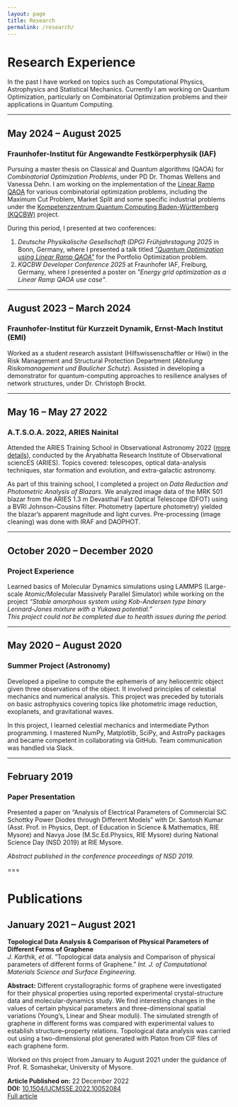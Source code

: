 ```yaml
---
layout: page
title: Research
permalink: /research/
---
```


# Research Experience

In the past I have worked on topics such as Computational Physics, Astrophysics and Statistical Mechanics. Currently I am working on Quantum Optimization, particularly on Combinatorial Optimization problems and their applications in Quantum Computing. 

---
## May 2024 – August 2025
### Fraunhofer-Institut für Angewandte Festkörperphysik (IAF)
Pursuing a master thesis on Classical and Quantum algorithms (QAOA) for _Combinatorial Optimization Problems_, under PD Dr. Thomas Wellens and Vanessa Dehn. I am working on the implementation of the [Linear Ramp QAOA](https://arxiv.org/abs/2504.08577) for various combinatorial optimization problems, including the Maximum Cut Problem, Market Split and some specific industrial problems under the [Kompetenzzentrum Quantum Computing Baden-Württemberg (KQCBW)](https://www.iaf.fraunhofer.de/de/forscher/quantensysteme/quantencomputing/KQCBW24.html) project. 

During this period, I presented at two conferences:
1. *Deutsche Physikalische Gesellschaft (DPG) Frühjahrstagung 2025* in Bonn, Germany, where I presented a talk titled [_"Quantum Optimization using Linear Ramp QAOA"_](https://www.dpg-verhandlungen.de/year/2025/conference/bonn/part/qi/session/12/contribution/2) for the Portfolio Optimization problem.
2. *KQCBW Developer Conference 2025* at Fraunhofer IAF, Freiburg, Germany, where I presented a poster on _"Energy grid optimization as a Linear Ramp QAOA use case"_.

---

## August 2023 – March 2024
### Fraunhofer-Institut für Kurzzeit Dynamik, Ernst-Mach Institut (EMI)
Worked as a student research assistant (Hilfswissenschaftler or Hiwi) in the Risk Management and Structural Protection Department (_Abteilung Risikomanagement und Baulicher Schutz_). Assisted in developing a demonstrator for quantum-computing approaches to resilience analyses of network structures, under Dr. Christoph Brockt.

---

## May 16 – May 27 2022
### A.T.S.O.A. 2022, ARIES Nainital
Attended the ARIES Training School in Observational Astronomy 2022 ([more details](https://www.aries.res.in/atsoa2022/)), conducted by the Aryabhatta Research Institute of Observational sciencES (ARIES). Topics covered: telescopes, optical data-analysis techniques, star formation and evolution, and extra-galactic astronomy.

As part of this training school, I completed a project on _Data Reduction and Photometric Analysis of Blazars_. We analyzed image data of the MRK 501 blazar from the ARIES 1.3 m Devasthal Fast Optical Telescope (DFOT) using a BVRI Johnson–Cousins filter. Photometry (aperture photometry) yielded the blazar’s apparent magnitude and light curves. Pre-processing (image cleaning) was done with IRAF and DAOPHOT.

---

## October 2020 – December 2020
### Project Experience
Learned basics of Molecular Dynamics simulations using LAMMPS (Large-scale Atomic/Molecular Massively Parallel Simulator) while working on the project _“Stable amorphous system using Kob-Andersen type binary Lennard-Jones mixture with a Yukawa potential.”_  
*This project could not be completed due to health issues during the period.*

---

## May 2020 – August 2020
### Summer Project (Astronomy)
Developed a pipeline to compute the ephemeris of any heliocentric object given three observations of the object. It involved principles of celestial mechanics and numerical analysis. This project was preceded by tutorials on basic astrophysics covering topics like photometric image reduction, exoplanets, and gravitational waves.

In this project, I learned celestial mechanics and intermediate Python programming. I mastered NumPy, Matplotlib, SciPy, and AstroPy packages and became competent in collaborating via GitHub. Team communication was handled via Slack.

---

## February 2019
### Paper Presentation
Presented a paper on “Analysis of Electrical Parameters of Commercial SiC Schottky Power Diodes through Different Models” with Dr. Santosh Kumar (Asst. Prof. in Physics, Dept. of Education in Science & Mathematics, RIE Mysore) and Navya Jose (M.Sc.Ed.Physics, RIE Mysore) during National Science Day (NSD 2019) at RIE Mysore.

_Abstract published in the conference proceedings of NSD 2019._

===

# Publications

## January 2021 – August 2021
**Topological Data Analysis & Comparison of Physical Parameters of Different Forms of Graphene**  
_J. Karthik, et al._ “Topological data analysis and Comparison of physical parameters of different forms of Graphene.” _Int. J. of Computational Materials Science and Surface Engineering_.

**Abstract:** Different crystallographic forms of graphene were investigated for their physical properties using reported experimental crystal-structure data and molecular-dynamics study. We find interesting changes in the values of certain physical parameters and three-dimensional spatial variations (Young’s, Linear and Shear moduli). The simulated strength of graphene in different forms was compared with experimental values to establish structure–property relations. Topological data analysis was carried out using a two-dimensional plot generated with Platon from CIF files of each graphene form.

Worked on this project from January to August 2021 under the guidance of Prof. R. Somashekar, University of Mysore.

**Article Published on:** 22 December 2022  
**DOI:** [10.1504/IJCMSSE.2022.10052084](https://doi.org/10.1504/IJCMSSE.2022.10052084)  
[Full article](https://www.inderscience.com/info/inarticle.php?artid=127980)

<!-- > **Update (31.04.22):** Reviewers’ comments received.  
> **Update (27.06.22):** Article accepted for publication. -->
